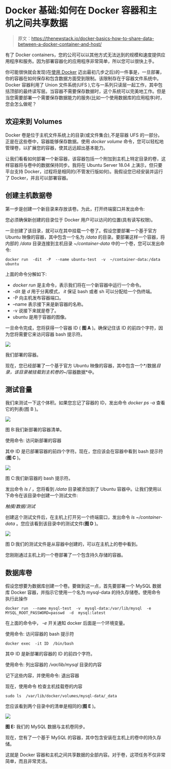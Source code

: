 # Docker 基础:如何在 Docker 容器和主机之间共享数据

> 原文：<https://thenewstack.io/docker-basics-how-to-share-data-between-a-docker-container-and-host/>

有了 Docker containers，您的公司可以以其他方式无法达到的规模和速度提供应用程序和服务。因为部署容器化的应用程序非常简单，所以您可以很快上手。

你可能很快就会发现(在[使用 Docker](/docker-basics-how-to-use-dockerfiles/) 迈出最初几步之后)的一件事是，一旦部署，你的容器在如何保存和包含数据方面受到限制。该限制存在于容器文件系统中。Docker 容器利用了 Union 文件系统(UFS ),它与一系列只读层一起工作，其中包括顶部的最终读写层。当容器不需要保存数据时，这个系统可以完美地工作。但是当您需要部署一个需要保存数据能力的服务(比如一个使用数据库的应用程序)时，您会怎么做呢？

## 欢迎来到 Volumes

Docker 卷是位于主机文件系统上的目录(或文件集合),不是容器 UFS 的一部分。正是在这些卷中，容器能够保存数据。使用 *docker volume* 命令，您可以轻松地管理卷，以扩展您的容器，使其远远超出基本能力。

让我们看看如何部署一个新容器，该容器包括一个附加到主机上特定目录的卷，这样容器将与卷中的数据保持同步。我将在 Ubuntu Server 18.04 上演示，但只要平台支持 Docker，过程将是相同的(不管发行版如何)。我假设您已经安装并运行了 Docker，并且可以部署容器。

## 创建主机数据卷

第一步是创建一个新目录来存放该卷。为此，打开终端窗口并发出命令:

您必须确保新创建的目录位于 Docker 用户可以访问的位置(具有读写权限)。

一旦创建了该目录，就可以在其中挂载一个卷了。假设您要部署一个基于官方 Ubuntu 映像的容器，其中包含一个名为 */data* 的目录。要部署这样一个容器，将内部的 */data* 目录连接到主机目录 *~/container-data* 中的一个卷，您可以发出命令:

```
docker run  -dit  -P  --name ubuntu-test  -v  ~/container-data:/data ubuntu

```

上面的命令分解如下:

*   *docker run* 是主命令，表示我们将在一个新容器中运行一个命令。
*   -dit 是 *d* 用于分离模式， *it* 保证 bash 或者 sh 可以分配给一个伪终端。
*   -P 向主机发布容器端口。
*   –name 表示接下来是新容器的名称。
*   -v 说接下来就是卷了。
*   ubuntu 是用于容器的图像。

一旦命令完成，您将获得一个容器 ID ( **图 A** )。确保记住该 ID 的前四个字符，因为您将需要它来访问容器 bash 提示符。

![](img/589aca47cc102c57791ddf8bff344fa1.png)

我们部署的容器。

现在，您已经部署了一个基于官方 Ubuntu 映像的容器，其中包含一个*/数据*目录，该目录被挂载到主机卷的*~/容器数据*中。

## 测试音量

我们来测试一下这个体积。如果您忘记了容器的 ID，发出命令 *docker ps -a* 查看它的列表(图 B )。

![](img/31f57e035d31bb796de1db5de920e9ff.png)

图 B:我们新部署的容器清单。

使用命令:
访问新部署的容器

其中 ID 是已部署容器的前四个字符。现在，您应该会在容器中看到 bash 提示符(**图 C** )。

![](img/4a066621c9e85a613e8d51271cfa9f3f.png)

图 C:我们新容器的 bash 提示符。

发出命令 *ls /* ，您将看到 */data* 目录被添加到了 Ubuntu 容器中。让我们使用以下命令在该目录中创建一个测试文件:

*触摸/数据/测试*

创建这个测试文件后，在主机上打开另一个终端窗口，发出命令 *ls ~/container-data* 。您应该看到该目录中的测试文件(**图 D** )。

![](img/e3536c5631628a1d58e049cfda7906bb.png)

图 D:我们的测试文件是从容器中创建的，可以在主机上的卷中看到。

您刚刚通过主机上的一个卷部署了一个包含持久存储的容器。

## 数据库卷

假设您想要为数据库创建一个卷。要做到这一点，首先要部署一个 MySQL 数据库 Docker 容器，并指示它使用一个名为 mysql-data 的持久存储卷。使用命令
执行此操作

```
docker run  --name mysql-test  -v  mysql-data:/var/lib/mysql  -e  MYSQL_ROOT_PASSWORD=passwd  -d  mysql:latest

```

在上面的命令中， *-e* 开关通知 docker 后面是一个环境变量。

使用命令:
访问容器的 bash 提示符

```
docker exec  -it ID  /bin/bash

```

其中 ID 是新部署的容器的 ID 的前四个字符。

使用命令:
列出容器的 */var/lib/mysql* 目录的内容

记下这些内容，并使用命令:
退出容器

现在，使用命令
检查主机挂载卷的内容

```
sudo ls  /var/lib/docker/volumes/mysql-data/_data

```

您应该看到两个目录中的清单是相同的(**图 E** )。

![](img/4c08bfdabfd2a1d9ca722131fbba824e.png)

**图 E:** 我们的 MySQL 数据与主机卷同步。

现在，您有了一个基于 MySQL 的容器，其中包含安装在主机上的卷中的持久存储。

这就是 Docker 容器和主机之间共享数据的全部内容。对于卷，这项任务不仅非常简单，而且非常灵活。

<svg xmlns:xlink="http://www.w3.org/1999/xlink" viewBox="0 0 68 31" version="1.1"><title>Group</title> <desc>Created with Sketch.</desc></svg>